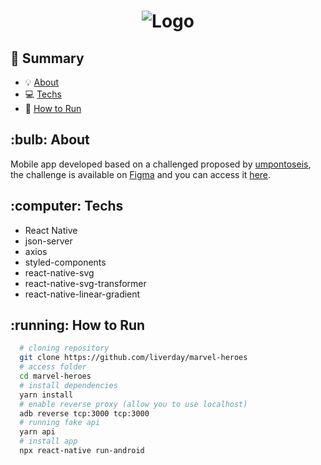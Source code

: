 # <h1 style="text-align: center;">![Logo](https://user-images.githubusercontent.com/11545976/85130568-88ef7400-b20b-11ea-8ca3-a949021a6ade.png)</h1>

## :page_facing_up: Summary

- :bulb: [About](#-about)
- :computer: [Techs](#-techs)
- :running: [How to Run](#-how-to-run)

<h2 id="-about">
    :bulb: About
</h2>

Mobile app developed based on a challenged proposed by [umpontoseis](https://umpontoseis.com/), the challenge is available on [Figma](https://figma.com) and you can access it [here](https://www.figma.com/community/file/849367817302905364/Marvel-Heroes).

<h2 id="-techs">
    :computer: Techs
</h2>

 - React Native
 - json-server
 - axios
 - styled-components
 - react-native-svg
 - react-native-svg-transformer
 - react-native-linear-gradient

<h2 id="-how-to-run">
    :running: How to Run
</h2>

```bash
  # cloning repository
  git clone https://github.com/liverday/marvel-heroes
  # access folder
  cd marvel-heroes
  # install dependencies
  yarn install
  # enable reverse proxy (allow you to use localhost)
  adb reverse tcp:3000 tcp:3000
  # running fake api
  yarn api
  # install app
  npx react-native run-android
```